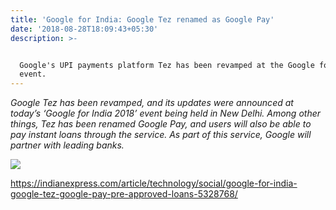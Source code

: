 ```yaml
---
title: 'Google for India: Google Tez renamed as Google Pay'
date: '2018-08-28T18:09:43+05:30'
description: >-


  Google's UPI payments platform Tez has been revamped at the Google for India
  event.
---
```

_Google Tez has been revamped, and its updates were announced at today’s ‘Google for India 2018’ event being held in New Delhi. Among other things, Tez has been renamed Google Pay, and users will also be able to pay instant loans through the service. As part of this service, Google will partner with leading banks._



![](/assets/google-pay-copy.jpg)

<https://indianexpress.com/article/technology/social/google-for-india-google-tez-google-pay-pre-approved-loans-5328768/>
